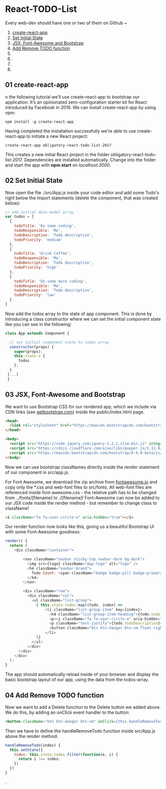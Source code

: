 # React-TODO-List
Every web-dev should have one or two of them on Github ~

01. [create-react-app](#01-create-react-app)
02. [Set Initial State](#02-set-initial-state)
03. [JSX, Font-Awesome and Bootstrap](#03-jsx,-font-awesome-and-bootstrap)
04. [Add Remove TODO function](#04-add-remove-todo-function)
0. [](#0-)
0. [](#0-)
0. [](#0-)
0. [](#0-)

## 01 create-react-app
n the following tutorial we’ll use create-react-app to bootstrap our application. It’s an opinionated zero-configuration starter kit for React introduced by Facebook in 2016. We can install create-react-app by using npm:

```
npm install -g create-react-app
```

Having completed the installation successfully we're able to use create-react-app to initiate a new React project:

```
create-react-app obligatory-react-todo-list-2017
```

 This creates a new initial React project in the folder obligatory-react-todo-list-2017. Dependencies are installed automatically. Change into the folder and start the app with **npm start** on *localhost:3000*.


## 02 Set Initial State

Now open the file ./src/App.js inside your code editor and add some Todo's right below the import statements (delete the <App /> component, that was created below):

```js
// add initial data model array
var todos = [
  {
    todoTitle: 'Do some coding',
    todoResponsible: 'Me',
    todoDescription: 'Todo description',
    todoPriority: 'medium'
  },
  {
    todoTitle: 'Drink Coffee',
    todoResponsible: 'Me',
    todoDescription: 'Todo description',
    todoPriority: 'high'
  },
  {
    todoTitle: 'Do some more coding',
    todoResponsible: 'Me',
    todoDescription: 'Todo description',
    todoPriority: 'low'
  }
]
```

Now add the todos array to the state of app component. This is done by introducing a class constructor where we can set the initial component state like you can see in the following:

```js
class App extends Component {

  // set initial component state to todos array
  constructor(props) {
    super(props);
    this.state = {
      todos
    };
  }
 [...]
 }
```


## 03 JSX, Font-Awesome and Bootstrap

We want to use Bootstrap CSS for our rendered app, which we include via CDN links (see [getbootstrap.com](http://getbootstrap.com/)) inside the public/index.html page.

```html
<head>
  <link rel="stylesheet" href="https://maxcdn.bootstrapcdn.com/bootstrap/4.0.0-beta/css/bootstrap.min.css" integrity="sha384-/Y6pD6FV/Vv2HJnA6t+vslU6fwYXjCFtcEpHbNJ0lyAFsXTsjBbfaDjzALeQsN6M" crossorigin="anonymous">
</head>

<body>
  <script src="https://code.jquery.com/jquery-3.2.1.slim.min.js" integrity="sha384-KJ3o2DKtIkvYIK3UENzmM7KCkRr/rE9/Qpg6aAZGJwFDMVNA/GpGFF93hXpG5KkN" crossorigin="anonymous"></script>
  <script src="https://cdnjs.cloudflare.com/ajax/libs/popper.js/1.11.0/umd/popper.min.js" integrity="sha384-b/U6ypiBEHpOf/4+1nzFpr53nxSS+GLCkfwBdFNTxtclqqenISfwAzpKaMNFNmj4" crossorigin="anonymous"></script>
  <script src="https://maxcdn.bootstrapcdn.com/bootstrap/4.0.0-beta/js/bootstrap.min.js" integrity="sha384-h0AbiXch4ZDo7tp9hKZ4TsHbi047NrKGLO3SEJAg45jXxnGIfYzk4Si90RDIqNm1" crossorigin="anonymous"></script>
</body>
```

Now we can use bootstrap classNames directly inside the render statement of our <App /> component in src/app.js.

For Font Awesome, we download the zip archive from [fontawesome.io](http://fontawesome.io) and copy only the \*.css and web-font files to src/fonts. All web-font files are referenced inside font-awesome.css - the relative path has to be changed from ../fonts/[filename] to ./[filename]! Font-Awesome can now be added to our JSX code inside the render method - but remember to change class to className!

```html
<i className="fa fa-user-circle-o" aria-hidden="true"></i>
```

Our render function now looks like this, giving us a beautiful Bootstrap UI with some Font-Awesome goodness:

```js
render() {
  return (
    <div className="container">

        <nav className="navbar sticky-top navbar-dark bg-dark">
          <img src={logo} className="App-logo" alt="logo" />
          <h4 className="navbar-brand">
            Todo Count: <span className="badge badge-pill badge-primary">{this.state.todos.length}</span>
          </h4>
        </nav>

        <div className="row">
          <div className="col">
            <ul className="list-group">
              { this.state.todos.map((todo, index) =>
                  <li className="list-group-item" key={index}>
                    <h4 className="list-group-item-heading">{todo.todoTitle} <small><span className="badge badge-secondary">{todo.todoPriority}</span></small></h4>
                    <p><i className="fa fa-user-circle-o" aria-hidden="true"></i> {todo.todoResponsible}</p>
                    <p className="text-justify">{todo.todoDescription}</p>
                    <button className="btn btn-danger btn-sm float-right" onClick={this.handleRemoveTodo.bind(this, index)}><span><i className="fa fa-trash-o" aria-hidden="true"></i></span>&nbsp;&nbsp; Delete</button>
                  </li>
              )}
            </ul>
          </div>
      </div>
    </div>
  );
}
```

The app should automatically reload inside of your browser and display the basic bootstrap layout of our app, using the data from the todos-array.


## 04 Add Remove TODO function

Now we want to add a Delete function to the Delete button we added above. We do this, by adding an onClick event handler to the button:

```html
<button className="btn btn-danger btn-sm" onClick={this.handleRemoveTodo.bind(this, index)}><span className="glyphicon glyphicon-trash" aria-hidden="true"></span> Delete</button>
```

Then we have to define the handleRemoveTodo function inside src/App.js above the render method:

```js
handleRemoveTodo(index) {
  this.setState({
    todos: this.state.todos.filter(function(e, i) {
      return i !== index;
    })
  })
}
```





























































































































































































.
